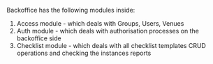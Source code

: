 Backoffice has the following modules inside:

1. Access module - which deals with Groups, Users, Venues
2. Auth module - which deals with authorisation processes on the backoffice side
3. Checklist module - which deals with all checklist templates CRUD operations and checking the instances reports
